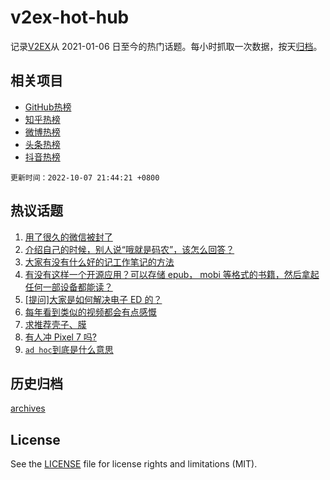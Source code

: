 # v2ex-hot-hub

 记录[V2EX](https://www.v2ex.com/)从 2021-01-06 日至今的热门话题。每小时抓取一次数据，按天[归档](archives)。
 
 ## 相关项目

- [GitHub热榜](https://github.com/lonnyzhang423/github-hot-hub)
- [知乎热榜](https://github.com/lonnyzhang423/zhihu-hot-hub)
- [微博热榜](https://github.com/lonnyzhang423/weibo-hot-hub)
- [头条热榜](https://github.com/lonnyzhang423/toutiao-hot-hub)
- [抖音热榜](https://github.com/lonnyzhang423/douyin-hot-hub)


 `更新时间：2022-10-07 21:44:21 +0800`

## 热议话题

1. [用了很久的微信被封了](https://www.v2ex.com/t/885018)
1. [介绍自己的时候，别人说“哦就是码农”，该怎么回答？](https://www.v2ex.com/t/884950)
1. [大家有没有什么好的记工作笔记的方法](https://www.v2ex.com/t/884947)
1. [有没有这样一个开源应用？可以存储 epub， mobi 等格式的书籍，然后拿起任何一部设备都能读？](https://www.v2ex.com/t/884988)
1. [[提问]大家是如何解决电子 ED 的？](https://www.v2ex.com/t/884992)
1. [每年看到类似的视频都会有点感慨](https://www.v2ex.com/t/884975)
1. [求推荐壳子、膜](https://www.v2ex.com/t/884997)
1. [有人冲 Pixel 7 吗?](https://www.v2ex.com/t/884956)
1. [`ad hoc`到底是什么意思](https://www.v2ex.com/t/884985)

## 历史归档

[archives](archives)

## License

See the [LICENSE](LICENSE) file for license rights and limitations (MIT).

